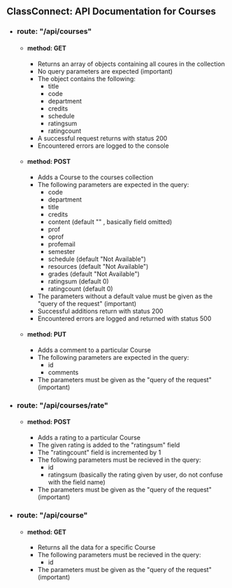 ## ClassConnect: API Documentation for Courses

- ### route: "/api/courses"

  - #### method: GET

    - Returns an array of objects containing all coures in the collection
    - No query parameters are expected (important)
    - The object contains the following:
      - title
      - code
      - department
      - credits
      - schedule
      - ratingsum
      - ratingcount
    - A successful request returns with status 200
    - Encountered errors are logged to the console

  - #### method: POST

    - Adds a Course to the courses collection
    - The following parameters are expected in the query:
      - code
      - department
      - title
      - credits
      - content (default "" , basically field omitted)
      - prof
      - oprof
      - profemail
      - semester
      - schedule (default "Not Available")
      - resources (default "Not Available")
      - grades (default "Not Available")
      - ratingsum (default 0)
      - ratingcount (default 0)
    - The parameters without a default value must be given as the "query of the request" (important)
    - Successful additions return with status 200
    - Encountered errors are logged and returned with status 500

  - #### method: PUT
    - Adds a comment to a particular Course
    - The following parameters are expected in the query:
      - id
      - comments
    - The parameters must be given as the "query of the request" (important)

- ### route: "/api/courses/rate"

  - #### method: POST
    - Adds a rating to a particular Course
    - The given rating is added to the "ratingsum" field
    - The "ratingcount" field is incremented by 1
    - The following parameters must be recieved in the query:
      - id
      - ratingsum (basically the rating given by user, do not confuse with the field name)
    - The parameters must be given as the "query of the request" (important)

- ### route: "/api/course"

  - #### method: GET
    - Returns all the data for a specific Course
    - The following parameters must be recieved in the query:
      - id
    - The parameters must be given as the "query of the request" (important)
